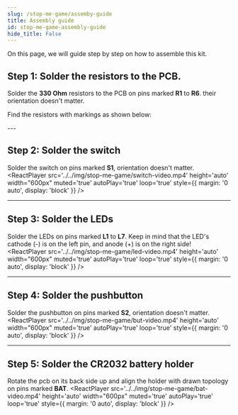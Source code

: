 ```yaml
---
slug: /stop-me-game/assemby-guide
title: Assembly guide
id: stop-me-game-assembly-guide
hide_title: False
---
```


On this page, we will guide step by step on how to assemble this kit.

## Step 1: Solder the resistors to the PCB.
Solder the **330 Ohm** resistors to the PCB on pins marked **R1** to **R6**. their orientation doesn't matter.

Find the resistors with markings as shown below:

<CenteredImage src="/img/stop-me-game/330ohm-resistor.jpg" alt="Markings for the 330 Ohm resistor" caption="Markings for the 330 Ohm resistor" width="600px"/>

<CenteredImage src="/img/stop-me-game/resistors_highlighted.jpg" alt="Highlighted pins for resistors R1 to R6" caption="Highlighted pins for resistors R1 to R7" width="600px"/>
<ReactPlayer  src='../../img/stop-me-game/330-r-video.mp4' height='auto' width="600px" muted='true' autoPlay='true' loop='true' style={{ margin: '0 auto', display: 'block' }} />
---

## Step 2: Solder the switch
Solder the switch on pins marked **S1**, orientation doesn't matter.
<CenteredImage src="/img/stop-me-game/switch_highlighted.jpg" alt="Highlighted pins for switch" caption="Highlighted pins for switch" width="600px"/>
<ReactPlayer  src='../../img/stop-me-game/switch-video.mp4' height='auto' width="600px" muted='true' autoPlay='true' loop='true' style={{ margin: '0 auto', display: 'block' }} />

---

## Step 3: Solder the LEDs
Solder the LEDs on pins marked **L1** to **L7**. Keep in mind that the LED's cathode (-) is on the left pin, and anode (+) is on the right side!
<CenteredImage src="/img/stop-me-game/led.jpg" alt="Marked pins on LED" caption="Marked pins on LED" width="600px"/>
<CenteredImage src="/img/stop-me-game/leds_highlighted.jpg" alt="Highlighted pins for LEDs" caption="Highlighted pins for LEDs" width="600px"/>
<ReactPlayer  src='../../img/stop-me-game/led-video.mp4' height='auto' width="600px" muted='true' autoPlay='true' loop='true' style={{ margin: '0 auto', display: 'block' }} />

---

## Step 4: Solder the pushbutton
Solder the pushbutton on pins marked **S2**, orientation doesn't matter.
<CenteredImage src="/img/stop-me-game/pushbutton_highlighted.jpg" alt="Highlighted pins for pushbutton" caption="Highlighted pins for pushbutton" width="600px"/>
<ReactPlayer  src='../../img/stop-me-game/but-video.mp4' height='auto' width="600px" muted='true' autoPlay='true' loop='true' style={{ margin: '0 auto', display: 'block' }} />

---

## Step 5: Solder the CR2032 battery holder
Rotate the pcb on its back side up and align the holder with drawn topology on pins marked **BAT**.
<CenteredImage src="/img/stop-me-game/battery_holder_highlighted.jpg" alt="Highlighted pins for pushbutton" caption="Highlighted pins for pushbutton" width="600px"/>
<ReactPlayer  src='../../img/stop-me-game/bat-video.mp4' height='auto' width="600px" muted='true' autoPlay='true' loop='true' style={{ margin: '0 auto', display: 'block' }} />